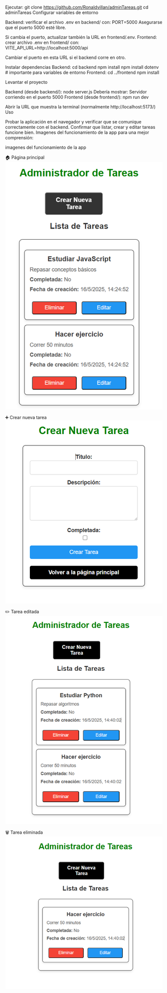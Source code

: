 Ejecutar: git clone https://github.com/Ronaldvillan/adminTareas.git cd adminTareas
Configurar variables de entorno

Backend: verificar el archivo .env en backend/ con: PORT=5000
Asegurarse que el puerto 5000 esté libre.

Si cambia el puerto, actualizar también la URL en frontend/.env.
Frontend: crear archivo .env en frontend/ con: VITE_API_URL=http://localhost:5000/api

Cambiar el puerto en esta URL si el backend corre en otro.

Instalar dependencias
Backend: cd backend npm install npm install dotenv # importante para variables de entorno
Frontend: cd ../frontend npm install

Levantar el proyecto

Backend (desde backend/): node server.js
Debería mostrar: Servidor corriendo en el puerto 5000
Frontend (desde frontend/): npm run dev

Abrir la URL que muestra la terminal (normalmente http://localhost:5173/)
Uso

Probar la aplicación en el navegador y verificar que se comunique correctamente con el backend.
Confirmar que listar, crear y editar tareas funcione bien.
Imagenes del funcionamiento de la app para una mejor comprensión:


imagenes del funcionamiento de la app

🏠 Página principal  
![Página principal](frontend/src/assets/paginaPrincipal.PNG)

➕ Crear nueva tarea  
![Formulario de creación](frontend/src/assets/formularioCrearNuevaTarea.PNG)

✏️ Tarea editada  
![Tarea editada](frontend/src/assets/tarjetaEditada.PNG)

🗑️ Tarea eliminada  
![Tarea eliminada](frontend/src/assets/tarjetaEliminada.PNG)